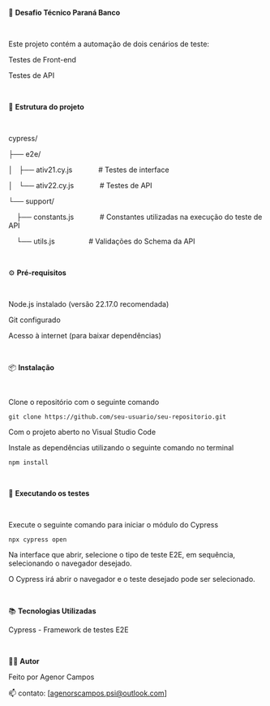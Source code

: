 🚀 **Desafio Técnico Paraná Banco**

  
 

Este projeto contém a automação de dois cenários de teste:

Testes de Front-end

Testes de API

  
 

📁 **Estrutura do projeto**

  
 

cypress/

├── e2e/

│   ├── ativ21.cy.js             # Testes de interface

│   └── ativ22.cy.js             # Testes de API

└── support/ 

    ├── constants.js             # Constantes utilizadas na execução do teste de API

    └── utils.js                 # Validações do Schema da API

  
 

⚙️ **Pré-requisitos**

  
 

Node.js instalado (versão 22.17.0 recomendada)

Git configurado

Acesso à internet (para baixar dependências)

  
 

📦 **Instalação**

  
 

Clone o repositório com o seguinte comando

`git clone https://github.com/seu-usuario/seu-repositorio.git`

Com o projeto aberto no Visual Studio Code

Instale as dependências utilizando o seguinte comando no terminal

`npm install`

  
 

🧪 **Executando os testes**

  
 

Execute o seguinte comando para iniciar o módulo do Cypress

`npx cypress open`

Na interface que abrir, selecione o tipo de teste E2E, em sequência, selecionando o navegador desejado.

O Cypress irá abrir o navegador e o teste desejado pode ser selecionado.

  
 

📚 **Tecnologias Utilizadas**

Cypress - Framework de testes E2E

  
 

🧑‍💻 **Autor**

Feito por Agenor Campos

📫 contato: \[agenorscampos.psi@outlook.com\]